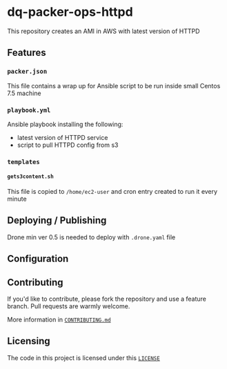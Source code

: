 # dq-packer-ops-httpd
This repository creates an AMI in AWS with latest version of HTTPD 

## Features

### `packer.json`
This file contains a wrap up for Ansible script to be run inside small Centos 7.5 machine

### `playbook.yml`
Ansible playbook installing the following:
- latest version of HTTPD service
- script to pull HTTPD config from s3

### `templates`

#### `gets3content.sh`
This file is copied to `/home/ec2-user` and cron entry created to run it every minute

## Deploying / Publishing
Drone min ver 0.5 is needed to deploy with `.drone.yaml` file


## Configuration


## Contributing

If you'd like to contribute, please fork the repository and use a feature
branch. Pull requests are warmly welcome.

More information in [`CONTRIBUTING.md`](./CONTRIBUTING)

## Licensing
The code in this project is licensed under this [`LICENSE`](./LICENSE)

